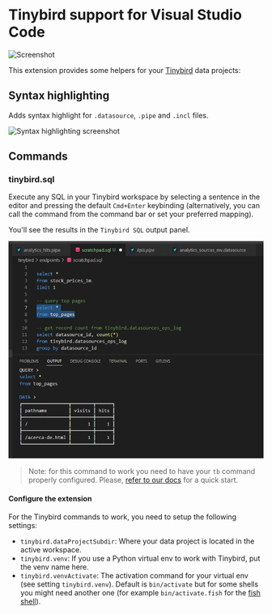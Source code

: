 # Tinybird support for Visual Studio Code

![Screenshot](https://github.com/tinybirdco/vscode-tinybird-support/raw/main/images/banner.png)

This extension provides some helpers for your [Tinybird](https://tinybird.co) data projects:

## Syntax highlighting

Adds syntax highlight for `.datasource`, `.pipe` and `.incl` files.

![Syntax highlighting screenshot](https://github.com/tinybirdco/vscode-tinybird-support/raw/main/images/screenshot.jpg)

## Commands

### tinybird.sql

Execute any SQL in your Tinybird workspace by selecting a sentence in the editor and pressing the default `Cmd+Enter` keybinding (alternatively, you can call the command from the command bar or set your preferred mapping).

You'll see the results in the `Tinybird SQL` output panel.

![tinybird.sql screenshot](https://github.com/tinybirdco/vscode-tinybird-support/raw/main/images/tinybird.sql.png)

> Note: for this command to work you need to have your `tb` command properly configured. Please, [refer to our docs](https://www.tinybird.co/docs/quick-start-cli.html) for a quick start.

#### Configure the extension

For the Tinybird commands to work, you need to setup the following settings:
- `tinybird.dataProjectSubdir`: Where your data project is located in the active workspace.
- `tinybird.venv`: If you use a Python virtual env to work with Tinybird, put the venv name here.
- `tinybird.venvActivate`: The activation command for your virtual env (see setting `tinybird.venv`). Default is `bin/activate` but for some shells you might need another one (for example `bin/activate.fish` for the [fish shell](https://fishshell.com/)).



